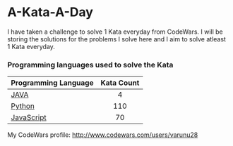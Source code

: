 # A-Kata-A-Day

I have taken a challenge to solve 1 Kata everyday from CodeWars. I will be storing the solutions for the problems I solve here and I aim to solve atleast 1 Kata everyday. 

### Programming languages used to solve the Kata


|    Programming Language  |    Kata Count  | 
|----------|:-------------:|
| [JAVA](https://github.com/varunu28/A-Kata-A-Day/tree/master/JAVA) | 4 | 
| [Python](https://github.com/varunu28/A-Kata-A-Day/tree/master/Python) | 110 | 
| [JavaScript](https://github.com/varunu28/A-Kata-A-Day/tree/master/Javascript) | 70 | 


My CodeWars profile: http://www.codewars.com/users/varunu28
